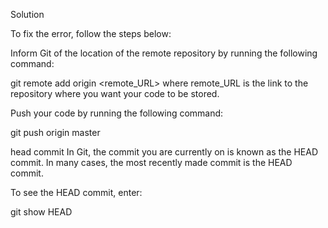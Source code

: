 Solution

To fix the error, follow the steps below:

Inform Git of the location of the remote repository by running the following command:

git remote add origin <remote_URL>
where remote_URL is the link to the repository where you want your code to be stored.

Push your code by running the following command:

git push origin master

head commit
In Git, the commit you are currently on is known as the HEAD commit. In many cases, the most recently made commit is the HEAD commit.

To see the HEAD commit, enter:

git show HEAD